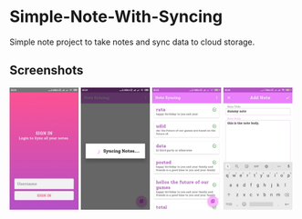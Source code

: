 # Simple-Note-With-Syncing
Simple note project to take notes and sync data to cloud storage.

## Screenshots

<p float="left">
  <img src="https://github.com/abhishekhugetech/Simple-Note-With-Syncing/blob/master/shots/1.jfif?raw=true" width="24%" />
  <img src="https://github.com/abhishekhugetech/Simple-Note-With-Syncing/blob/master/shots/2.jfif?raw=true" width="24%" /> 
  <img src="https://github.com/abhishekhugetech/Simple-Note-With-Syncing/blob/master/shots/3.jfif?raw=true" width="24%" />
  <img src="https://github.com/abhishekhugetech/Simple-Note-With-Syncing/blob/master/shots/4.jfif?raw=true" width="24%" />
</p>
